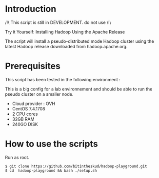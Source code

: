 # Introduction

/!\ This script is still in DEVELOPMENT. do not use /!\

Try it Yourself: Installing Hadoop Using the Apache Release

The script will install a pseudo-distributed mode Hadoop cluster using the latest Hadoop release downloaded from hadoop.apache.org.


# Prerequisites

This script has been tested in the following environment : 

This is a big config for a lab environnement and should be able to run the pseudo cluster on a smaller node.

  - Cloud provider : OVH
  - CentOS 7.4.1708 
  - 2 CPU cores
  - 32GB RAM
  - 240GO DISK

# How to use the scripts

Run as root.

```
$ git clone https://github.com/bitintheskud/hadoop-playground.git
$ cd  hadoop-playground && bash ./setup.sh
```
